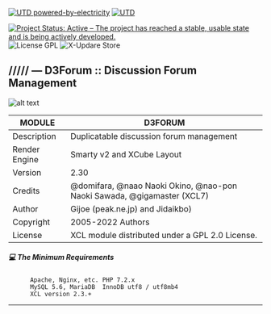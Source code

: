 [![UTD powered-by-electricity](http://ForTheBadge.com/images/badges/powered-by-electricity.svg)](https://github.com/gigamaster/xelfinder)
[![UTD](https://forthebadge.com/images/badges/built-with-love.svg)](https://github.com/gigamaster/xelfinder)

[![Project Status: Active – The project has reached a stable, usable state and is being actively developed.](https://www.repostatus.org/badges/2.0.0/active.svg)](https://github.com/xoopscube/xcl)
![License GPL](https://img.shields.io/badge/License-GPL-green)
![X-Updare Store](https://img.shields.io/badge/X--Update%20Store-Pending-red)

## ///// — D3Forum :: Discussion Forum Management

![alt text](https://repository-images.githubusercontent.com/469831419/6032bf18-5c1e-4f27-aa2f-2b8e60f4e5)

MODULE |  D3FORUM
------------ | -------------
Description  | Duplicatable discussion forum management
Render Engine| Smarty v2 and XCube Layout
Version      | 2.30
Credits      | @domifara, @naao Naoki Okino, @nao-pon Naoki Sawada, @gigamaster (XCL7)
Author       | Gijoe (peak.ne.jp) and Jidaikbo) 
Copyright    | 2005-2022 Authors
License      | XCL module distributed under a GPL 2.0 License.


##### :computer: The Minimum Requirements



          Apache, Nginx, etc. PHP 7.2.x
          MySQL 5.6, MariaDB  InnoDB utf8 / utf8mb4
          XCL version 2.3.+



-----
